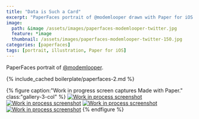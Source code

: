 ```yaml
---
title: "Data is Such a Card"
excerpt: "PaperFaces portrait of @modemlooper drawn with Paper for iOS on an iPad."
image: 
  path: &image /assets/images/paperfaces-modemlooper-twitter.jpg 
  feature: *image
  thumbnail: /assets/images/paperfaces-modemlooper-twitter-150.jpg
categories: [paperfaces]
tags: [portrait, illustration, Paper for iOS]
---
```


PaperFaces portrait of [@modemlooper](https://twitter.com/modemlooper).

{% include_cached boilerplate/paperfaces-2.md %}

{% figure caption:"Work in progress screen captures Made with Paper." class:"gallery-3-col" %}
[![Work in process screenshot](/assets/images/paperfaces-modemlooper-process-1-600.jpg)](/assets/images/paperfaces-modemlooper-process-1-lg.jpg) [![Work in process screenshot](/assets/images/paperfaces-modemlooper-process-2-600.jpg)](/assets/images/paperfaces-modemlooper-process-2-lg.jpg) [![Work in process screenshot](/assets/images/paperfaces-modemlooper-process-3-600.jpg)](/assets/images/paperfaces-modemlooper-process-3-lg.jpg) [![Work in process screenshot](/assets/images/paperfaces-modemlooper-process-4-600.jpg)](/assets/images/paperfaces-modemlooper-process-4-lg.jpg)
{% endfigure %}
